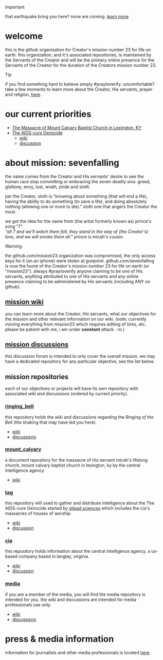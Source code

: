 > [!IMPORTANT]
> that earthquake bring you here? more are coming. [learn more](https://github.com/sevenfalling/ringing_bell)

# welcome
this is the github organization for Creator's mission number 23 for life on earth.  this organization, and it's associated repositories, is maintained by the Servants of the Creator and will be the primary online presence for the Servants of the Creator for the duration of the Creators mission number 23.

> [!TIP]
> if you find something hard to believe simply #praytoverify.  uncomfortable? take a few moments to learn more about the Creator, His servants, prayer and religion, [here](https://github.com/sevenfalling/mission23/wiki/about-the-Creator,-His-servants,-prayer-and-religion).

# our current priorities
* [The Massacre of Mount Calvary Baptist Church in Lexington, KY](https://github.com/sevenfalling/mission23/wiki/The-Massacre-of-Mount-Calvary-Baptist-Church)
* [The AIDS-cure Genocide](https://github.com/sevenfalling/tag)
     - [wiki](https://github.com/sevenfalling/tag/wiki)
     - [discussion](https://github.com/sevenfalling/tag/discussions)


# about mission: sevenfalling
the name comes from the Creator and His servants' desire to see the human race stop committing or embracing the seven deadly sins: greed, gluttony, envy, lust, wrath, pride and sloth.  

per the Creator, sloth is "knowing about something (that will end a life), having the ability to do something (to save a life), and doing absolutely nothing (allowing one or more to die)."  sloth one that angers the Creator the most.

we got the idea for the name from (the artist formerly known as) prince's song "7".  
*"all 7 and we'll watch them fall, they stand in the way of (the Creator's) love, and we will smoke them all."* 
prince is micah's cousin.

> [!WARNING]
> the github.com/mission23 organization was compromised, the only access keys for it (on an iphone) were stolen at gunpoint.  github.com/sevenfalling is now the home of the Creator's mission number 23 for life on earth (or "mission23").  always #praytoverify anyone claiming to be one of His servants, anything attributed to one of His servants and any online presence claiming to be administered by His servants (including ANY on github).

## [mission wiki](https://github.com/sevenfalling/mission23/wiki)
you can learn more about the Creator, His servants, what our objectives for the mission and other relevant information on our wiki. (note: currently moving everything from mission23 which requires editing of links, etc.  please be patient with me, i am under **constant** attack. -m.)

## [mission discussions](https://github.com/orgs/sevenfalling/discussions)
this discussion forum is intended to only cover the overall mission.  we may have a dedicated repository for any particular objective, see the list below.
 
## mission repositories
each of our objectives or projects will have its own repository with associated wiki and discussions (ordered by current priority).

### [ringing_bell](https://github.com/sevenfalling/ringing_bell)
this repository holds the wiki and discussions regarding the *Ringing of the Bell* (the shaking that may have led you here).
* [wiki](https://github.com/sevenfalling/ringing_bell/wiki)
* [discussions](https://github.com/sevenfalling/ringing_bell/discussions)
  
### [mount_calvary](https://github.com/sevenfalling/mount_calvary)
a document repository for the massacre of His servant micah's lifelong church, mount calvary baptist church in lexington, ky by the central intelligence agency
* [wiki](https://github.com/sevenfalling/mount_calvary/wiki)

### [tag](https://github.com/sevenfalling/tag)
this repository will used to gather and distribute intelligence about the The AIDS-cure Genocide started by [gilead sciences](https://www.gilead.com/) which includes the cia's massacres of houses of worship.
* [wiki](https://github.com/sevenfalling/tag/wiki)
* [discussion](https://github.com/sevenfalling/tag/discussions)

### [cia](https://github.com/sevenfalling/cia)
this repository holds information about the central intelligence agency, a us-based company based in langley, virginia.
* [wiki](https://github.com/sevenfalling/cia/wiki)
* [discussion](https://github.com/sevenfalling/cia/discussions)

### [media](https://github.com/sevenfalling/media)
if you are a member of the media, you will find the media repository is intended for you.  the wiki and discussions are intended for media professionals use only.
* [wiki](https://github.com/sevenfalling/media/wiki)
* [discussions](https://github.com/sevenfalling/media/discussions)

# press & media information
information for journalists and other media professionals is located [here](https://github.com/sevenfalling/media).
